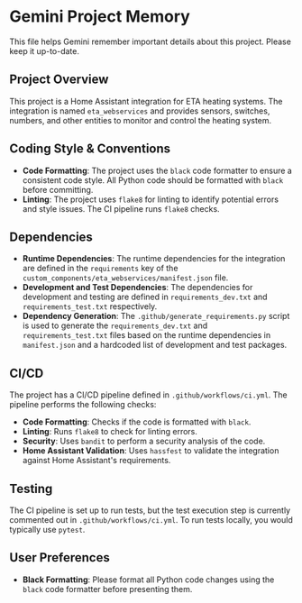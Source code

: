 # Gemini Project Memory

This file helps Gemini remember important details about this project. Please keep it up-to-date.

## Project Overview

This project is a Home Assistant integration for ETA heating systems. The integration is named `eta_webservices` and provides sensors, switches, numbers, and other entities to monitor and control the heating system.

## Coding Style & Conventions

- **Code Formatting**: The project uses the `black` code formatter to ensure a consistent code style. All Python code should be formatted with `black` before committing.
- **Linting**: The project uses `flake8` for linting to identify potential errors and style issues. The CI pipeline runs `flake8` checks.

## Dependencies

- **Runtime Dependencies**: The runtime dependencies for the integration are defined in the `requirements` key of the `custom_components/eta_webservices/manifest.json` file.
- **Development and Test Dependencies**: The dependencies for development and testing are defined in `requirements_dev.txt` and `requirements_test.txt` respectively.
- **Dependency Generation**: The `.github/generate_requirements.py` script is used to generate the `requirements_dev.txt` and `requirements_test.txt` files based on the runtime dependencies in `manifest.json` and a hardcoded list of development and test packages.

## CI/CD

The project has a CI/CD pipeline defined in `.github/workflows/ci.yml`. The pipeline performs the following checks:

- **Code Formatting**: Checks if the code is formatted with `black`.
- **Linting**: Runs `flake8` to check for linting errors.
- **Security**: Uses `bandit` to perform a security analysis of the code.
- **Home Assistant Validation**: Uses `hassfest` to validate the integration against Home Assistant's requirements.

## Testing

The CI pipeline is set up to run tests, but the test execution step is currently commented out in `.github/workflows/ci.yml`. To run tests locally, you would typically use `pytest`.

## User Preferences

- **Black Formatting**: Please format all Python code changes using the `black` code formatter before presenting them.

